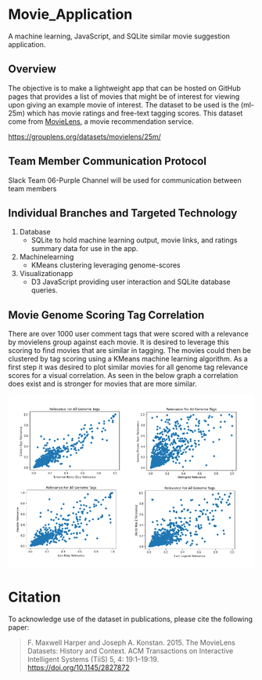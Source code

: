 # Movie_Application
A machine learning, JavaScript, and SQLite similar movie suggestion application.

## Overview
The objective is to make a lightweight app that can be hosted on GitHub pages that provides a list of movies that might be of interest for viewing upon giving an example movie of interest.  The dataset to be used is the (ml-25m) which has movie ratings and free-text tagging scores.  This dataset come from [MovieLens](http://movielens.org), a movie recommendation service. 

https://grouplens.org/datasets/movielens/25m/


## Team Member Communication Protocol
Slack Team 06-Purple Channel will be used for communication between team members

## Individual Branches and Targeted Technology

1. Database 
   - SQLite to hold machine learning output, movie links, and ratings summary data for use in the app.
2. Machinelearning 
   - KMeans clustering leveraging genome-scores
3. Visualizationapp
   - D3 JavaScript providing user interaction and SQLite database queries.

## Movie Genome Scoring Tag Correlation
There are over 1000 user comment tags that were scored with a relevance by movielens group against each movie.  It is desired to leverage this scoring to find movies that are similar in tagging.  The movies could then be clustered by tag scoring using a KMeans machine learning algorithm. As a first step it was desired to plot similar movies for all genome tag relevance scores for a visual correlation.  As seen in the below graph a correlation does exist and is stronger for movies that are more similar.

![alt text](https://github.com/jj2773/Movie_Application/blob/main/Resources/readme_correl.png)



Citation
========

To acknowledge use of the dataset in publications, please cite the following paper:

> F. Maxwell Harper and Joseph A. Konstan. 2015. The MovieLens Datasets: History and Context. ACM Transactions on Interactive Intelligent Systems (TiiS) 5, 4: 19:1–19:19. <https://doi.org/10.1145/2827872>